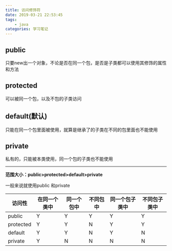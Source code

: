 ```yaml
---
title: 访问修饰符
date: 2019-03-21 22:53:45
tags:
	- java
categories: 学习笔记
---
```

## public 

只要new出一个对象，不论是否在同一个包，是否是子类都可以使用其修饰的属性和方法

## protected

可以被同一个包，以及不包的子类访问

## default(默认)

只能在同一个包里面被使用，就算是继承了的子类在不同的包里面也不能使用

## private

私有的，只能被本类使用，同一个包的子类也不能使用

---
**范围大小：public>protected>default>private**

一般来说就使用public 和private

访问性|在同一个类中|同一个包中|不同包中|同一个包子类中|不同包子类中
-|-|-|-|-|-
public|Y|Y|Y|Y|Y
protected|Y|Y|N|Y|Y
default|Y|Y|N|Y|N
private|Y|N|N|N|N

